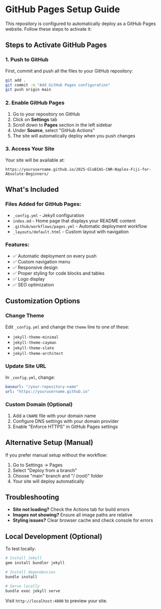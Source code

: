# GitHub Pages Setup Guide

This repository is configured to automatically deploy as a GitHub Pages website. Follow these steps to activate it:

## Steps to Activate GitHub Pages

### 1. Push to GitHub
First, commit and push all the files to your GitHub repository:

```bash
git add .
git commit -m "Add GitHub Pages configuration"
git push origin main
```

### 2. Enable GitHub Pages
1. Go to your repository on GitHub
2. Click on **Settings** tab
3. Scroll down to **Pages** section in the left sidebar
4. Under **Source**, select "GitHub Actions"
5. The site will automatically deploy when you push changes

### 3. Access Your Site
Your site will be available at:
```
https://yourusername.github.io/2025-GloBIAS-CNR-Naples-Fiji-for-Absolute-Beginners/
```

## What's Included

### Files Added for GitHub Pages:
- `_config.yml` - Jekyll configuration
- `index.md` - Home page that displays your README content
- `.github/workflows/pages.yml` - Automatic deployment workflow
- `_layouts/default.html` - Custom layout with navigation

### Features:
- ✅ Automatic deployment on every push
- ✅ Custom navigation menu
- ✅ Responsive design
- ✅ Proper styling for code blocks and tables
- ✅ Logo display
- ✅ SEO optimization

## Customization Options

### Change Theme
Edit `_config.yml` and change the `theme` line to one of these:
- `jekyll-theme-minimal`
- `jekyll-theme-cayman` 
- `jekyll-theme-slate`
- `jekyll-theme-architect`

### Update Site URL
In `_config.yml`, change:
```yaml
baseurl: "/your-repository-name"
url: "https://yourusername.github.io"
```

### Custom Domain (Optional)
1. Add a `CNAME` file with your domain name
2. Configure DNS settings with your domain provider
3. Enable "Enforce HTTPS" in GitHub Pages settings

## Alternative Setup (Manual)

If you prefer manual setup without the workflow:

1. Go to Settings → Pages
2. Select "Deploy from a branch"
3. Choose "main" branch and "/ (root)" folder
4. Your site will deploy automatically

## Troubleshooting

- **Site not loading?** Check the Actions tab for build errors
- **Images not showing?** Ensure all image paths are relative
- **Styling issues?** Clear browser cache and check console for errors

## Local Development (Optional)

To test locally:
```bash
# Install Jekyll
gem install bundler jekyll

# Install dependencies
bundle install

# Serve locally
bundle exec jekyll serve
```

Visit `http://localhost:4000` to preview your site.
